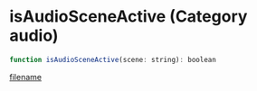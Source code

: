 # isAudioSceneActive (Category audio)

```js
function isAudioSceneActive(scene: string): boolean
```

[filename](isAudioSceneActive_m.md ':include')